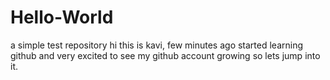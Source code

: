 # Hello-World
a simple test repository
hi this is kavi,
few minutes ago started learning github and very excited to see my github account growing so lets jump into it.
